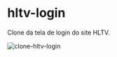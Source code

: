 # hltv-login
 Clone da tela de login do site HLTV.




![clone-hltv-login](https://user-images.githubusercontent.com/82913493/188484376-2d5be4ab-3fdd-44f5-9850-2e50a23db648.PNG)
